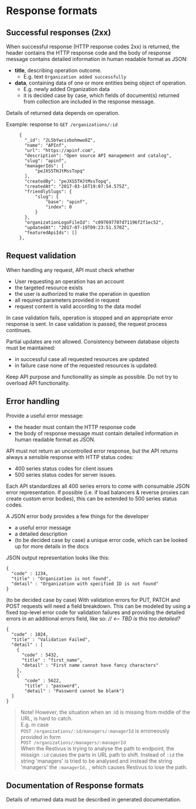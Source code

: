 # Response formats

## Successful responses \(2xx\)

When successful response \(HTTP response codes 2xx\) is returned, the header contains the HTTP response code and the body of response message contains detailed information in human readable format as JSON:

* **title**, describing operation outcome. 
  * E.g. text `Organization added successfully`
* **data**, containing data of one or more entities being object of operation. 
  * E.g. newly added Organization data
  * it is decided case by case, which fields of document\(s\) returned from collection are included in the response message. 

Details of returned data depends on operation.

Example: response to `GET /organizations/:id`

```
     {
       "_id": "2LSbYwcixbohmwo8Z",
       "name": "APInf",
       "url": "https://apinf.com",
       "description": "Open source API management and catalog",
       "slug": "apinf",
       "managerIds": [
           "peJXS5THJtMssTopq"
       ],
       "createdBy": "peJXS5THJtMssTopq",
       "createdAt": "2017-03-16T19:07:54.575Z",
       "friendlySlugs": {
           "slug": {
               "base": "apinf",
               "index": 0
           }
       },
       "organizationLogoFileId": "c097697707d71196f2f1ec52",
       "updatedAt": "2017-07-19T09:23:51.570Z",
       "featuredApiIds": []
     },
```

## Request validation

When handling any request, API must check whether

* User requesting an operation has an account
* the targeted resource exists
* the user is authorized to make the operation in question
* all required parameters provided in request
* request content is valid according to the data model

In case validation fails, operation is stopped and an appropriate error response is sent. In case validation is passed, the request process continues.

Partial updates are not allowed. Consistency between database objects must be maintained:

* in successful case all requested resources are updated 
* in failure case none of the requested resources is updated.

Keep API purpose and functionality as simple as possible. Do not try to overload API functionality.

## Error handling

Provide a useful error message:

* the header must contain the HTTP response code 
* the body of response message must contain detailed information in human readable format as JSON.

API must not return an uncontrolled error response, but the API returns always a sensible response with HTTP status codes:

* 400 series status codes for client issues 
* 500 series status codes for server issues. 

Each API standardizes all 400 series errors to come with consumable JSON error representation. If possible \(i.e. if load balancers & reverse proxies can create custom error bodies\), this can be extended to 500 series status codes.

A JSON error body provides a few things for the developer

* a useful error message
* a detailed description
* \(to be decided case by case\) a unique error code, which can be looked up for more details in the docs

JSON output representation looks like this:

```
{
  "code" : 1234,
  "title" : "Organization is not found",
  "detail" : "Organization with specified ID is not found"
}
```

\(to be decided case by case\) With validation errors for PUT, PATCH and POST requests will need a field breakdown. This can be modeled by using a fixed top-level error code for validation failures and providing the detailed errors in an additional errors field, like so:  _// &lt;-- TBD is this too detailed?_

```
{
  "code" : 1024,
  "title" : "Validation Failed",
  "detail" : [
    {
      "code" : 5432,
      "title" : "first_name",
      "detail" : "First name cannot have fancy characters"
    },
    {
       "code" : 5622,
       "title" : "password",
       "detail" : "Password cannot be blank"}
  ]
}
```

> Note! However, the situation when an :id is missing from middle of the URL, is hard to catch.  
> E.g. in case  
> `POST /organizations/:id/managers/:managerId` is erroneously provided in form  
> `POST /organizations//managers/:managerId`  
> When the Restivus is trying to analyse the path to endpoint, the missign `:id` causes   the parts in URL path to shift. Instead of `:id` the string 'managers' is tried to be analysed and instead the string 'managers' the `:managerId,` , which causes Restivus to lose the path.

## Documentation of Response formats

Details of returned data must be described in generated documentation.

